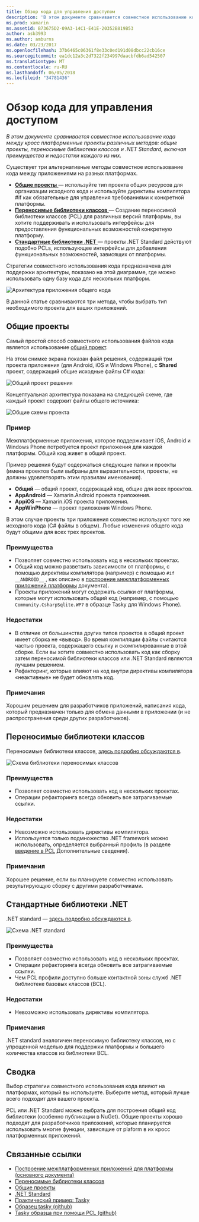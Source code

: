 ```yaml
---
title: Обзор кода для управления доступом
description: 'В этом документе сравнивается совместное использование кода между кросс платформенные проекты различных методов: общие проекты, переносимые библиотеки классов и .NET Standard, включая преимущества и недостатки каждого из них.'
ms.prod: xamarin
ms.assetid: B73675D2-09A3-14C1-E41E-20352B819B53
author: asb3993
ms.author: amburns
ms.date: 03/23/2017
ms.openlocfilehash: 37b6465c06361f8e33c0ed191d08dbcc22cb16ce
ms.sourcegitcommit: ea1dc12a3c2d7322f234997daacbfdb6ad542507
ms.translationtype: MT
ms.contentlocale: ru-RU
ms.lasthandoff: 06/05/2018
ms.locfileid: "34781436"
---
```

# <a name="sharing-code-overview"></a>Обзор кода для управления доступом

_В этом документе сравнивается совместное использование кода между кросс платформенные проекты различных методов: общие проекты, переносимые библиотеки классов и .NET Standard, включая преимущества и недостатки каждого из них._

Существует три альтернативные методы совместное использование кода между приложениями на разных платформах.

-   [**Общие проекты** ](#Shared_Projects) — используйте тип проекта общих ресурсов для организации исходного кода и используйте директивы компилятора #if как обязательные для управления требованиями к конкретной платформы.
-   [**Переносимые библиотеки классов** ](#Portable_Class_Libraries) — Создание переносимой библиотеки классов (PCL) для различных версий платформы, вы хотите поддерживать и использовать интерфейсы для предоставления функциональных возможностей конкретную платформу.
-   [**Стандартные библиотеки .NET** ](#Net_Standard) — проекты .NET Standard действуют подобно PCLs, использующее интерфейсы для добавления функциональных возможностей, зависящих от платформы.

Стратегии совместного использования кода предназначена для поддержки архитектуры, показано на этой диаграмме, где можно использовать одну базу кода для нескольких платформ.

 ![](code-sharing-images/conceptualarchitecture.png "Архитектура приложения общего кода")

В данной статье сравниваются три метода, чтобы выбрать тип необходимого проекта для ваших приложений.

<a name="Shared_Projects" />

## <a name="shared-projects"></a>Общие проекты

Самый простой способ совместного использования файлов кода является использование [общий проект](~/cross-platform/app-fundamentals/shared-projects.md).

На этом снимке экрана показан файл решения, содержащий три проекта приложения (для Android, iOS и Windows Phone), с **Shared** проект, содержащий общие исходные файлы C# кода:

 ![](code-sharing-images/sharedsolution.png "Общий проект решения")

Концептуальная архитектура показана на следующей схеме, где каждый проект содержит файлы общего источника:

 ![](code-sharing-images/sharedassetproject.png "Общие схемы проекта")


### <a name="example"></a>Пример

Межплатформенные приложения, которое поддерживает iOS, Android и Windows Phone потребуется проект приложения для каждой платформы. Общий код живет в общий проект.

Пример решения будут содержаться следующие папки и проекты (имена проектов были выбраны для выразительности, проекты, не должны удовлетворять этим правилам именования).

-   **Общий** — общий проект, содержащий код, общие для всех проектов.
-   **AppAndroid** — Xamarin.Android проекта приложения.
-   **AppiOS** — Xamarin.iOS проекта приложения.
-   **AppWinPhone** — проект приложения Windows Phone.


В этом случае проекты три приложения совместно используют того же исходного кода (C# файлы в общем). Любые изменения общего кода будут общими для всех трех проектов.


### <a name="benefits"></a>Преимущества

-  Позволяет совместно использовать код в нескольких проектах.
-  Общий код можно разветвить зависимости от платформы, с помощью директивы компилятора (например) с помощью `#if __ANDROID__` , как описано в [построение межплатформенных приложений платформы](~/cross-platform/app-fundamentals/building-cross-platform-applications/index.md) документа).
-  Проекты приложений могут содержать ссылки от платформы, которые могут использовать общий код (например, с помощью `Community.CsharpSqlite.WP7` в образце Tasky для Windows Phone).



### <a name="disadvantages"></a>Недостатки

-  В отличие от большинства других типов проектов в общий проект имеет сборка не «вывод». Во время компиляции файлы считаются частью проекта, содержащего ссылку и скомпилированные в этой сборке. Если вы хотите совместно использовать код как сборку затем переносимой библиотеки классов или .NET Standard являются лучшим решением.
-  Рефакторинг, которые влияют на код внутри директивы компилятора «неактивные» не будет обновлять код.


 <a name="Shared_Remarks" />

### <a name="remarks"></a>Примечания

Хорошим решением для разработчиков приложений, написания кода, который предназначен только для обмена данными в приложении (и не распространения среди других разработчиков).

 <a name="Portable_Class_Libraries" />


## <a name="portable-class-libraries"></a>Переносимые библиотеки классов


Переносимые библиотеки классов, [здесь подробно обсуждаются в](~/cross-platform/app-fundamentals/pcl.md).

 ![](code-sharing-images/portableclasslibrary.png "Схема библиотеки переносимых классов")


### <a name="benefits"></a>Преимущества

-  Позволяет совместно использовать код в нескольких проектах.
-  Операции рефакторинга всегда обновить все затрагиваемые ссылки.


### <a name="disadvantages"></a>Недостатки

-  Невозможно использовать директивы компилятора.
-  Используется только подмножество .NET framework можно использовать, определяется выбранный профиль (в разделе [введение в PCL](~/cross-platform/app-fundamentals/pcl.md) Дополнительные сведения).


### <a name="remarks"></a>Примечания

Хорошее решение, если вы планируете совместно использовать результирующую сборку с другими разработчиками.



<a name="Net_Standard" />

## <a name="net-standard-libraries"></a>Стандартные библиотеки .NET

.NET standard — [здесь подробно обсуждаются в](~/cross-platform/app-fundamentals/net-standard.md).

![](code-sharing-images/netstandard.png "Схема .NET standard")

### <a name="benefits"></a>Преимущества

-  Позволяет совместно использовать код в нескольких проектах.
-  Операции рефакторинга всегда обновить все затрагиваемые ссылки.
-  Чем PCL профили доступно больше контактной зоны служб .NET библиотеке базовых классов (BCL).

### <a name="disadvantages"></a>Недостатки

 -  Невозможно использовать директивы компилятора.

### <a name="remarks"></a>Примечания

.NET standard аналогичен переносимую библиотеку классов, но с упрощенной моделью для поддержки платформы и большего количества классов из библиотеки BCL.



## <a name="summary"></a>Сводка

Выбор стратегии совместного использования кода влияют на платформах, который вы используете. Выберите метод, который лучше всего подходит для вашего проекта.

PCL или .NET Standard можно выбрать для построения общий код библиотеки (особенно публикации в NuGet). Общие проекты хорошо подходят для разработчиков приложений, которые планируется использовать многие функции, зависящие от plaform в их кросс платформенных приложений.


## <a name="related-links"></a>Связанные ссылки

- [Построение межплатформенных приложений для платформы (основного документа)](~/cross-platform/app-fundamentals/building-cross-platform-applications/index.md)
- [Переносимые библиотеки классов](~/cross-platform/app-fundamentals/pcl.md)
- [Общие проекты](~/cross-platform/app-fundamentals/shared-projects.md)
- [.NET Standard](~/cross-platform/app-fundamentals/net-standard.md)
- [Практический пример: Tasky](~/cross-platform/app-fundamentals/building-cross-platform-applications/case-study-tasky.md)
- [Образец tasky (github)](https://github.com/xamarin/mobile-samples/tree/master/Tasky)
- [Tasky образца при помощи PCL (github)](https://github.com/xamarin/mobile-samples/tree/master/TaskyPortable)
